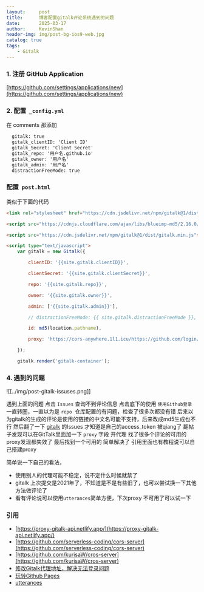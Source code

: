 ```yaml
---
layout:     post
title:      博客配置gitalk评论系统遇到的问题
date:       2025-03-17
author:     KevinShan
header-img: img/post-bg-ios9-web.jpg
catalog: true
tags:
    - Gitalk
---
```


### 1.  注册 GitHub Application

[https://github.com/settings/applications/new](https://github.com/settings/applications/new)

### 2. 配置  `_config.yml`

在 comments 那添加

```html
  gitalk: true
  gitalk_clientID: 'Client ID'
  gitalk_Secret: 'Client Secret'
  gitalk_repo: '用户名.github.io'
  gitalk_owner: '用户名'
  gitalk_admin: '用户名'
  distractionFreeMode: true
```

### 配置  `post.html`

类似于下面的代码

```html
<link rel="stylesheet" href="https://cdn.jsdelivr.net/npm/gitalk@1/dist/gitalk.css">

<script src="https://cdnjs.cloudflare.com/ajax/libs/blueimp-md5/2.16.0/js/md5.min.js"></script>

<script src="https://cdn.jsdelivr.net/npm/gitalk@1/dist/gitalk.min.js"></script>

<script type="text/javascript">
    var gitalk = new Gitalk({

        clientID: '{{site.gitalk.clientID}}',

        clientSecret: '{{site.gitalk.clientSecret}}',

        repo: '{{site.gitalk.repo}}',

        owner: '{{site.gitalk.owner}}',

        admin: ['{{site.gitalk.admin}}'],

        // distractionFreeMode: {{ site.gitalk.distractionFreeMode }},

        id: md5(location.pathname),

        proxy: 'https://cors-anywhere.1l1.icu/https://github.com/login/oauth/access_token'

    });

    gitalk.render('gitalk-container');
```

### 4. 遇到的问题

![[../img/post-gitalk-issuses.png]]

遇到上面的问题 点击 `Issues` 查询不到评论信息
点击底下的使用 `使用Github登录` 一直转圈，一直以为是 `repo`  仓库配置的有问题，检查了很多次都没有错
后来以为gitalk的生成的评论是使用的链接的中文名可能不支持，后来改成md5生成也不行
然后翻了一下 [gitalk](https://github.com/gitalk/gitalk/issues?q=is%3Aissue%20state%3Aclosed%20access) 的Issues 才知道是自己的access_token 被qiang了
翻帖子发现可以在GitTalk里面加一下 `proxy` 字段 开代理
找了很多个评论的可用的proxy发现都失效了
最后找到一个可用的 简单解决了 
引用里面也有教程说可以自己搭建proxy

简单说一下自己的看法，
* 使用别人的代理可能不稳定，说不定什么时候就禁了
* gitalk 上次提交是2021年了，不知道是不是有些旧了，也可以尝试换一下其他方法做评论了
* 看有评论说可以使用`utterances`简单方便，下次proxy 不可用了可以试一下

### 引用

* [https://proxy-gitalk-api.netlify.app/](https://proxy-gitalk-api.netlify.app/)  
* [https://github.com/serverless-coding/cors-server](https://github.com/serverless-coding/cors-server)  
* [https://github.com/kurisaW/cros-server](https://github.com/kurisaW/cros-server)
* [修改Gitalk代理地址，解决无法登录问题](https://apidocs.cn/blog/front/js/%E4%BF%AE%E6%94%B9Gitalk%E4%BB%A3%E7%90%86%E5%9C%B0%E5%9D%80%E8%A7%A3%E5%86%B3%E6%97%A0%E6%B3%95%E7%99%BB%E5%BD%95%E9%97%AE%E9%A2%98.html)
* [玩转Github Pages](https://linhandev.github.io/posts/Github-Page/#%E5%8D%9A%E5%AE%A2%E8%AF%84%E8%AE%BA)
* [utterances](https://utteranc.es/?installation_id=62772951&setup_action=install)
